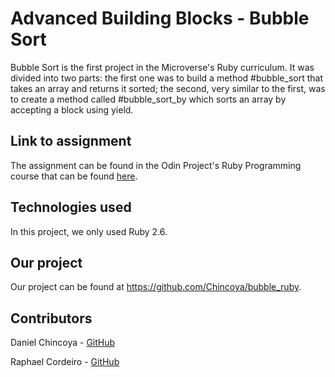 # Advanced Building Blocks - Bubble Sort

Bubble Sort is the first project in the Microverse's Ruby curriculum. It was divided into two parts: the first one was to build a method #bubble_sort that takes an array and returns it sorted; the second,  very similar to the first, was to create a method called #bubble_sort_by which sorts an array by accepting a block using yield.

## Link to assignment

The assignment can be found in the Odin Project's Ruby Programming course that can be found [here](https://www.theodinproject.com/courses/ruby-programming/lessons/advanced-building-blocks).

## Technologies used

In this project, we only used Ruby 2.6.

## Our project

Our project can be found at https://github.com/Chincoya/bubble_ruby.

## Contributors

Daniel Chincoya - [GitHub]( https://github.com/Chincoya/ )

Raphael Cordeiro - [GitHub](https://github.com/phalado)